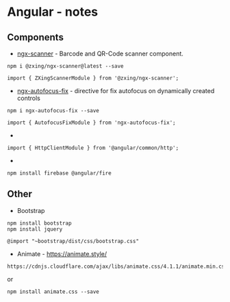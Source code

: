 # Angular - notes

## Components

* [ngx-scanner](https://github.com/zxing-js/ngx-scanner) - Barcode and QR-Code scanner component.
```
npm i @zxing/ngx-scanner@latest --save
```
```
import { ZXingScannerModule } from '@zxing/ngx-scanner';  
```

* [ngx-autofocus-fix](https://www.npmjs.com/package/ngx-autofocus-fix) - directive for fix autofocus on dynamically created controls
```
npm i ngx-autofocus-fix --save
```
```
import { AutofocusFixModule } from 'ngx-autofocus-fix';
```
* 
```
import { HttpClientModule } from '@angular/common/http';
```

*
```
npm install firebase @angular/fire
```

## Other
* Bootstrap
```
npm install bootstrap
npm install jquery
```
```
@import "~bootstrap/dist/css/bootstrap.css"
```

* Animate - https://animate.style/
```
https://cdnjs.cloudflare.com/ajax/libs/animate.css/4.1.1/animate.min.css
```
or
```
npm install animate.css --save
```
